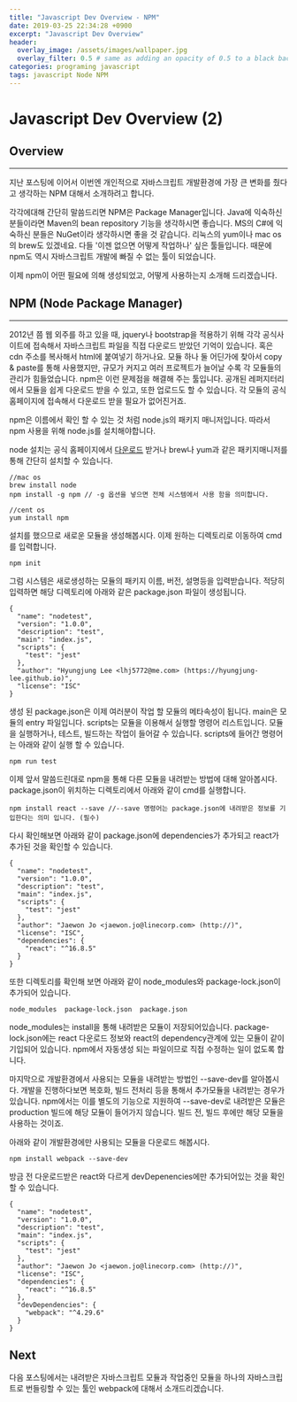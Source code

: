 ```yaml
---
title: "Javascript Dev Overview - NPM"
date: 2019-03-25 22:34:28 +0900
excerpt: "Javascript Dev Overview"
header:
  overlay_image: /assets/images/wallpaper.jpg
  overlay_filter: 0.5 # same as adding an opacity of 0.5 to a black background
categories: programing javascript
tags: javascript Node NPM
---
```

Javascript Dev Overview (2)
=============

## Overview
* * *

지난 포스팅에 이어서 이번엔 개인적으로 자바스크립트 개발환경에 가장 큰 변화를 줬다고 생각하는
NPM 대해서 소개하려고 합니다.

각각에대해 간단히 말씀드리면 NPM은 Package Manager입니다. 
Java에 익숙하신 분들이라면 Maven의 bean repository 기능을 생각하시면 좋습니다.
MS의 C#에 익숙하신 분들은 NuGet이라 생각하시면 좋을 것 같습니다.
리눅스의 yum이나 mac os의 brew도 있겠네요.
다들 '이젠 없으면 어떻게 작업하나' 싶은 툴들입니다. 
때문에 npm도 역시 자바스크립트 개발에 빠질 수 없는 툴이 되었습니다.

이제 npm이 어떤 필요에 의해 생성되었고, 어떻게 사용하는지 소개해 드리겠습니다.

## NPM (Node Package Manager)
* * *

2012년 쯤 웹 외주를 하고 있을 때, jquery나 bootstrap을 적용하기 위해 각각 공식사이트에 접속해서 자바스크립트 파일을 직접 다운로드 받았던 기억이 있습니다. 혹은 cdn 주소를 복사해서 html에 붙여넣기 하거나요.
모듈 하나 둘 어딘가에 찾아서 copy & paste를 통해 사용했지만, 규모가 커지고 여러 프로젝트가 늘어날 수록 각 모듈들의 관리가 힘들었습니다.
npm은 이런 문제점을 해결해 주는 툴입니다. 
공개된 레퍼지터리에서 모듈을 쉽게 다운로드 받을 수 있고, 또한 업로드도 할 수 있습니다.
각 모듈의 공식홈페이지에 접속해서 다운로드 받을 필요가 없어진거죠.

npm은 이름에서 확인 할 수 있는 것 처럼 node.js의 패키지 매니저입니다. 따라서 npm 사용을 위해 node.js를 설치해야합니다.

node 설치는 공식 홈페이지에서 [다운로드](https://nodejs.org/ko/) 받거나 brew나 yum과 같은 패키지매니저를 통해 간단히 설치할 수 있습니다.

```
//mac os
brew install node
npm install -g npm // -g 옵션을 넣으면 전체 시스템에서 사용 함을 의미합니다.

//cent os
yum install npm
```

설치를 했으므로 새로운 모듈을 생성해봅시다.
이제 원하는 디렉토리로 이동하여 cmd를 입력합니다.

```
npm init
```

그럼 시스템은 새로생성하는 모듈의 패키지 이름, 버전, 설명등을 입력받습니다.
적당히 입력하면 해당 디렉토리에 아래와 같은 package.json 파일이 생성됩니다.
```
{
  "name": "nodetest",
  "version": "1.0.0",
  "description": "test",
  "main": "index.js",
  "scripts": {
    "test": "jest"
  },
  "author": "Hyungjung Lee <lhj5772@me.com> (https://hyungjung-lee.github.io)",
  "license": "ISC"
}
```
생성 된 package.json은 이제 여러분이 작업 할 모듈의 메타속성이 됩니다.
main은 모듈의 entry 파일입니다.
scripts는 모듈을 이용해서 실행할 명령어 리스트입니다. 모듈을 실행하거나, 테스트, 빌드하는 작업이 들어갈 수 있습니다.
scripts에 들어간 명령어는 아래와 같이 실행 할 수 있습니다.
```
npm run test
```

이제 앞서 말씀드린대로 npm을 통해 다른 모듈을 내려받는 방법에 대해 알아봅시다.
package.json이 위치하는 디렉토리에서 아래와 같이 cmd를 실행합니다.

```
npm install react --save //--save 명령어는 package.json에 내려받은 정보를 기입한다는 의미 입니다. (필수)
```

다시 확인해보면 아래와 같이 package.json에 dependencies가 추가되고 react가 추가된 것을 확인할 수 있습니다.
```
{
  "name": "nodetest",
  "version": "1.0.0",
  "description": "test",
  "main": "index.js",
  "scripts": {
    "test": "jest"
  },
  "author": "Jaewon Jo <jaewon.jo@linecorp.com> (http://)",
  "license": "ISC",
  "dependencies": {
    "react": "^16.8.5"
  }
}
```

또한 디렉토리를 확인해 보면 아래와 같이 node_modules와 package-lock.json이 추가되어 있습니다.
```
node_modules  package-lock.json	 package.json
```

node_modules는 install을 통해 내려받은 모듈이 저장되어있습니다.
package-lock.json에는 react 다운로드 정보와 react의 dependency관계에 있는 모듈이 같이 기입되어 있습니다.
npm에서 자동생성 되는 파일이므로 직접 수정하는 일이 없도록 합니다.

마지막으로 개발환경에서 사용되는 모듈을 내려받는 방법인 --save-dev를 알아봅시다.
개발을 진행하다보면 복호화, 빌드 전처리 등을 통해서 추가모듈을 내려받는 경우가 있습니다.
npm에서는 이를 별도의 기능으로 지원하여 --save-dev로 내려받은 모듈은 production 빌드에 해당 모듈이 들어가지 않습니다.
빌드 전, 빌드 후에만 해당 모듈을 사용하는 것이죠.

아래와 같이 개발환경에만 사용되는 모듈을 다운로드 해봅시다.
```
npm install webpack --save-dev
```

방금 전 다운로드받은 react와 다르게 devDepenencies에만 추가되어있는 것을 확인할 수 있습니다.

```
{
  "name": "nodetest",
  "version": "1.0.0",
  "description": "test",
  "main": "index.js",
  "scripts": {
    "test": "jest"
  },
  "author": "Jaewon Jo <jaewon.jo@linecorp.com> (http://)",
  "license": "ISC",
  "dependencies": {
    "react": "^16.8.5"
  },
  "devDependencies": {
    "webpack": "^4.29.6"
  }
}

```

## Next

다음 포스팅에서는 내려받은 자바스크립트 모듈과 작업중인 모듈을 하나의 자바스크립트로 번들링할 수 있는 툴인 
webpack에 대해서 소개드리겠습니다.